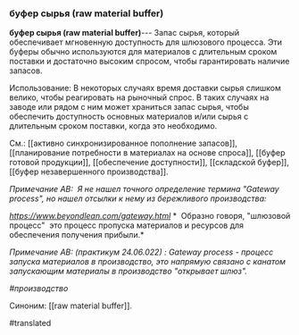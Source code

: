### буфер сырья (raw material buffer)

**буфер сырья (raw material buffer)**--- Запас сырья, который обеспечивает мгновенную доступность для шлюзового процесса. Эти буферы обычно используются для материалов с длительным сроком поставки и достаточно высоким спросом, чтобы гарантировать наличие запасов.

Использование: В некоторых случаях время доставки сырья слишком велико, чтобы реагировать на рыночный спрос. В таких случаях на заводе или рядом с ним может храниться запас сырья, чтобы обеспечить доступность основных материалов и/или сырья с длительным сроком поставки, когда это необходимо.

См.: [[активно синхронизированное пополнение запасов]], [[планирование потребности в материалах на основе спроса]], [[буфер готовой продукции]], [[обеспечение доступности]], [[складской буфер]], [[буфер незавершенного производства]].

*Примечание АВ:  Я не нашел точного определение термина "Gateway process", но нашел отсылки к нему из бережливого производства:*

*https://www.beyondlean.com/gateway.html* *  Образно говоря, "шлюзовой процесс"  это процесс пропуска материалов и ресурсов для обеспечения получения прибыли.*

*Примечание АВ: (практикум 24.06.022) : Gateway process - процесс запуска материалов в производство, это напрямую связано с канатом запускающим материалы в производство "открывает шлюз".*

*\#производство*

Синоним: [[raw material buffer]].

#translated
